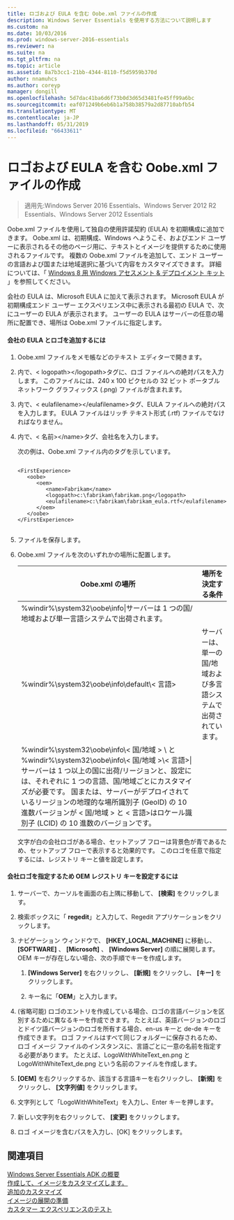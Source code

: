 ```yaml
---
title: ロゴおよび EULA を含む Oobe.xml ファイルの作成
description: Windows Server Essentials を使用する方法について説明します
ms.custom: na
ms.date: 10/03/2016
ms.prod: windows-server-2016-essentials
ms.reviewer: na
ms.suite: na
ms.tgt_pltfrm: na
ms.topic: article
ms.assetid: 8a7b3cc1-21bb-4344-8110-f5d5959b370d
author: nnamuhcs
ms.author: coreyp
manager: dongill
ms.openlocfilehash: 5d7dac41ba6d6f73b0d3d65d3481fe45ff99a6bc
ms.sourcegitcommit: eaf071249b6eb6b1a758b38579a2d87710abfb54
ms.translationtype: MT
ms.contentlocale: ja-JP
ms.lasthandoff: 05/31/2019
ms.locfileid: "66433611"
---
```

# <a name="create-the-oobexml-file-including-logo-and-eula"></a>ロゴおよび EULA を含む Oobe.xml ファイルの作成

>適用先:Windows Server 2016 Essentials、Windows Server 2012 R2 Essentials、Windows Server 2012 Essentials

Oobe.xml ファイルを使用して独自の使用許諾契約 (EULA) を初期構成に追加できます。 Oobe.xml は、初期構成、Windows へようこそ、およびエンド ユーザーに表示されるその他のページ用に、テキストとイメージを提供するために使用されるファイルです。 複数の Oobe.xml ファイルを追加して、エンド ユーザーの言語および国または地域選択に基づいて内容をカスタマイズできます。 詳細については、「 [Windows 8 用 Windows アセスメント &amp; デプロイメント キット](https://go.microsoft.com/fwlink/?LinkId=248694) 」を参照してください。  
  
 会社の EULA は、Microsoft EULA に加えて表示されます。 Microsoft EULA が初期構成エンド ユーザー エクスペリエンス中に表示される最初の EULA で、次にユーザーの EULA が表示されます。 ユーザーの EULA はサーバーの任意の場所に配置でき、場所は Oobe.xml ファイルに指定します。  
  
#### <a name="to-add-your-company-eula-and-logo"></a>会社の EULA とロゴを追加するには  
  
1. Oobe.xml ファイルをメモ帳などのテキスト エディターで開きます。  
  
2. 内で、< logopath\></logopath\>タグに、ロゴ ファイルへの絶対パスを入力します。 このファイルには、240 x 100 ピクセルの 32 ビット ポータブル ネットワーク グラフィックス (.png) ファイルが含まれます。  
  
3. 内で、< eulafilename\></eulafilename\>タグ、EULA ファイルへの絶対パスを入力します。 EULA ファイルはリッチ テキスト形式 (.rtf) ファイルでなければなりません。  
  
4. 内で、< 名前\></name\>タグ、会社名を入力します。  
  
    次の例は、Oobe.xml ファイル内のタグを示しています。  
  
   ```  
  
   <FirstExperience>  
      <oobe>  
         <oem>  
            <name>Fabrikam</name>  
            <logopath>c:\fabrikam\fabrikam.png</logopath>  
            <eulafilename>c:\fabrikam\fabrikam_eula.rtf</eulafilename>  
         </oem>  
      </oobe>  
   </FirstExperience>  
  
   ```  
  
5. ファイルを保存します。  
  
6. Oobe.xml ファイルを次のいずれかの場所に配置します。  
  
   |Oobe.xml の場所|場所を決定する条件|  
   |-----------------------|----------------------------------------|  
   |%windir%\system32\oobe\info\|サーバーは 1 つの国/地域および単一言語システムで出荷されます。|  
   |%windir%\system32\oobe\info\default\\< 言語\>|サーバーは、単一の国/地域および多言語システムで出荷されています。|  
   |%windir%\system32\oobe\info\\< 国/地域 > \ と %windir%\system32\oobe\info\\< 国/地域 >\\< 言語\>\|サーバーは 1 つ以上の国に出荷/リージョンと、設定には、それぞれに 1 つの言語、国/地域ごとにカスタマイズが必要です。 国または、サーバーがデプロイされているリージョンの地理的な場所識別子 (GeoID) の 10 進数バージョンが < 国/地域 > と < 言語\>はロケール識別子 (LCID) の 10 進数のバージョンです。|  
  
   文字が白の会社ロゴがある場合、セットアップ フローは背景色が青であるため、セットアップ フローで表示すると効果的です。  このロゴを任意で指定するには、レジストリ キーと値を設定します。  
  
#### <a name="to-specify-a-company-logo-by-setting-the-oem-registry-key"></a>会社ロゴを指定するため OEM レジストリ キーを設定するには  
  
1.  サーバーで、カーソルを画面の右上隅に移動して、 **[検索]** をクリックします。  
  
2.  検索ボックスに「 **regedit**」と入力して、Regedit アプリケーションをクリックします。  
  
3.  ナビゲーション ウィンドウで、 **[HKEY_LOCAL_MACHINE]** に移動し、 **[SOFTWARE]** 、 **[Microsoft]** 、 **[Windows Server]** の順に展開します。 OEM キーが存在しない場合、次の手順でキーを作成します。  
  
    1.  **[Windows Server]** を右クリックし、 **[新規]** をクリックし、 **[キー]** をクリックします。  
  
    2.  キー名に「**OEM**」と入力します。  
  
4.  (省略可能) ロゴのエントリを作成している場合、ロゴの言語バージョンを区別するために異なるキーを作成できます。 たとえば、英語バージョンのロゴとドイツ語バージョンのロゴを所有する場合、en-us キーと de-de キーを作成できます。 ロゴ ファイルはすべて同じフォルダーに保存されるため、ロゴ イメージ ファイルのインスタンスに、言語ごとに一意の名前を指定する必要があります。 たとえば、LogoWithWhiteText_en.png と LogoWithWhiteText_de.png という名前のファイルを作成します。  
  
5.  **[OEM]** を右クリックするか、該当する言語キーを右クリックし、 **[新規]** をクリックし、 **[文字列値]** をクリックします。  
  
6.  文字列として「LogoWithWhiteText」を入力し、Enter キーを押します。  
  
7.  新しい文字列を右クリックして、 **[変更]** をクリックします。  
  
8.  ロゴ イメージを含むパスを入力し、[OK] をクリックします。  
  
## <a name="see-also"></a>関連項目  
 [Windows Server Essentials ADK の概要](Getting-Started-with-the-Windows-Server-Essentials-ADK.md)   
 [作成して、イメージをカスタマイズします。](Creating-and-Customizing-the-Image.md)   
 [追加のカスタマイズ](Additional-Customizations.md)   
 [イメージの展開の準備](Preparing-the-Image-for-Deployment.md)   
 [カスタマー エクスペリエンスのテスト](Testing-the-Customer-Experience.md)